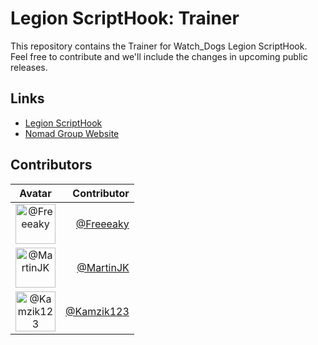 # Legion ScriptHook: Trainer
This repository contains the Trainer for Watch_Dogs Legion ScriptHook. Feel free to contribute and we'll include the changes in upcoming public releases.

## Links
* [Legion ScriptHook](https://db.nomad-group.net/page/WDL_ScriptHook)
* [Nomad Group Website](https://www.nomad-group.net/)

## Contributors
Avatar|Contributor
:-:|---:
<img class='float-left rounded-1' src='https://avatars.githubusercontent.com/u/703796?v=4' width='64' height='64' alt='@Freeeaky'>|[@Freeeaky](https://github.com/Freeeaky)
<img class='float-left rounded-1' src='https://avatars.githubusercontent.com/u/5148993?v=4' width='64' height='64' alt='@MartinJK'>|[@MartinJK](https://github.com/MartinJK)
<img class='float-left rounded-1' src='https://avatars.githubusercontent.com/u/71988828?v=4' width='64' height='64' alt='@Kamzik123'>|[@Kamzik123](https://github.com/Kamzik123)
